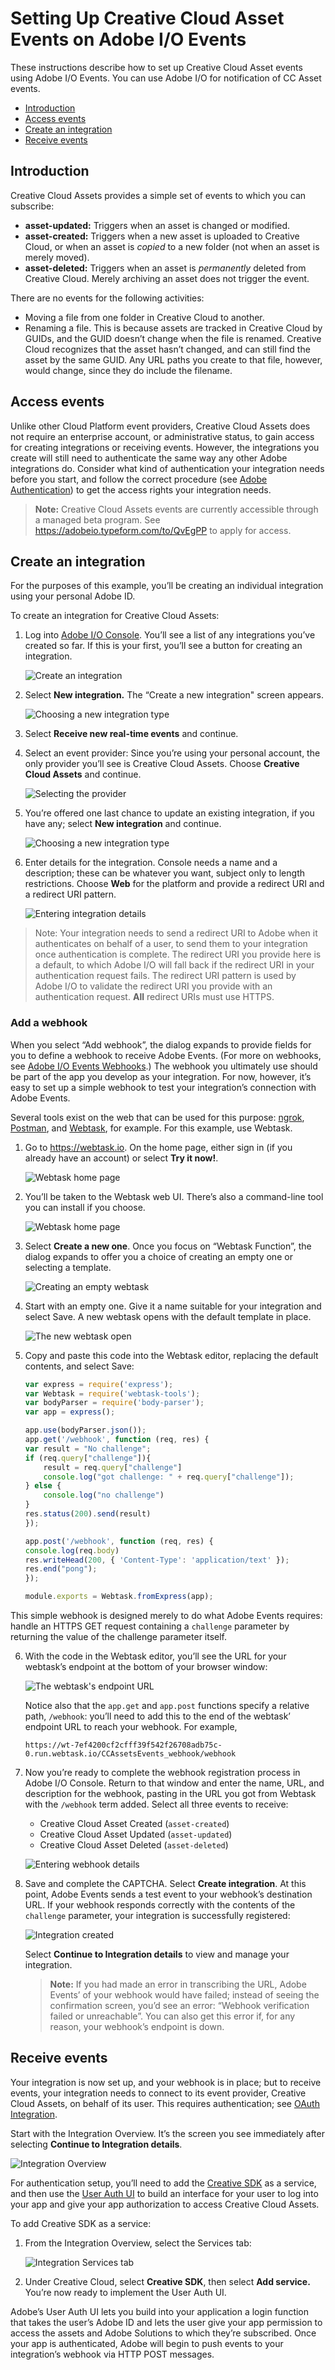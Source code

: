 <!--:navorder: 3-->

# Setting Up Creative Cloud Asset Events on Adobe I/O Events

These instructions describe how to set up Creative Cloud Asset events using Adobe I/O Events. You can use Adobe I/O for notification of CC Asset events.

- [Introduction](#introduction)  
- [Access events](#access-events)  
- [Create an integration](#create-integration)  
- [Receive events](#receive-events)

## <a id="introduction">Introduction</a>
Creative Cloud Assets provides a simple set of events to which you can subscribe: 
- **asset-updated:** Triggers when an asset is changed or modified.
- **asset-created:** Triggers when a new asset is uploaded to Creative Cloud, or when an asset is _copied_ to a new folder (not when an asset is merely moved).
- **asset-deleted:** Triggers when an asset is _permanently_ deleted from Creative Cloud. Merely archiving an asset does not trigger the event. 

There are no events for the following activities:
- Moving a file from one folder in Creative Cloud to another.
- Renaming a file. This is because assets are tracked in Creative Cloud by GUIDs, and the GUID doesn&rsquo;t change when the file is renamed. Creative Cloud recognizes that the asset hasn&rsquo;t changed, and can still find the asset by the same GUID. Any URL paths you create to that file, however, would change, since they do include the filename.

## <a id="access-events">Access events</a>
Unlike other Cloud Platform event providers, Creative Cloud Assets does not require an enterprise account, or administrative status, to gain access for creating integrations or receiving events. However, the integrations you create will still need to authenticate the same way any other Adobe integrations do. Consider what kind of authentication your integration needs before you start, and follow the correct procedure (see [Adobe Authentication](https://www.adobe.io/apis/cloudplatform/console/authentication/gettingstarted.html)) to get the access rights your integration needs.

> **Note:** Creative Cloud Assets events are currently accessible through a managed beta program. See https://adobeio.typeform.com/to/QvEgPP to apply for access.

## <a id="create-integration">Create an integration</a>
For the purposes of this example, you&rsquo;ll be creating an individual integration using your personal Adobe ID. 

To create an integration for Creative Cloud Assets:

1. Log into [Adobe I/O Console](https://console.adobe.io). You&rsquo;ll see a list of any integrations you&rsquo;ve created so far. If this is your first, you&rsquo;ll see a button for creating an integration.

    ![Create an integration](../../img/CCA_Events_01.png "Create an integration")  

2. Select **New integration.** The &ldquo;Create a new integration" screen appears. 

    ![Choosing a new integration type](../../img/CCA_Events_02.png "Choosing a new integration type")

3. Select **Receive new real-time events** and continue.

4. Select an event provider: Since you&rsquo;re using your personal account, the only provider you&rsquo;ll see is Creative Cloud Assets. Choose **Creative Cloud Assets** and continue.

    ![Selecting the provider](../../img/CCA_Events_03.png "Selecting the provider")

5. You&rsquo;re offered one last chance to update an existing integration, if you have any; select **New integration** and continue.

    ![Choosing a new integration type](../../img/CCA_Events_03.png "Choosing a new integration type")

6. Enter details for the integration. Console needs a name and a description; these can be whatever you want, subject only to length restrictions. Choose **Web** for the platform and provide a redirect URI and a redirect URI pattern.

    ![Entering integration details](../../img/CCA_Events_04.png "Entering integration details")

>Note: Your integration needs to send a redirect URI to Adobe when it authenticates on behalf of a user, to send them to your integration once authentication is complete. The redirect URI you provide here is a default, to which Adobe I/O will fall back if the redirect URI in your authentication request fails. The redirect URI pattern is used by Adobe I/O to validate the redirect URI you provide with an authentication request. **All** redirect URIs must use HTTPS.

### Add a webhook
When you select &ldquo;Add webhook&rdquo;, the dialog expands to provide fields for you to define a webhook to receive Adobe Events. (For more on webhooks, see [Adobe I/O Events Webhooks](../intro/webhook_docs_intro.md).) The webhook you ultimately use should be part of the app you develop as your integration. For now, however, it&rsquo;s easy to set up a simple webhook to test your integration&rsquo;s connection with Adobe Events. 

Several tools exist on the web that can be used for this purpose: [ngrok](https://ngrok.com/), [Postman](https://www.getpostman.com/), and [Webtask](https://webtask.io), for example. For this example, use Webtask.

1. Go to https://webtask.io. On the home page, either sign in (if you already have an account) or select **Try it now!**.

    ![Webtask home page](../../img/CCA_Events_05.png "Webtask home page")

2. You&rsquo;ll be taken to the Webtask web UI. There&rsquo;s also a command-line tool you can install if you choose.

    ![Webtask home page](../../img/CCA_Events_06.png "Webtask home page")

3. Select **Create a new one**. Once you focus on &ldquo;Webtask Function&rdquo;, the dialog expands to offer you a choice of creating an empty one or selecting a template. 

    ![Creating an empty webtask](../../img/CCA_Events_07.png "Creating an empty webtask")

4. Start with an empty one. Give it a name suitable for your integration and select Save. A new webtask opens with the default template in place.

    ![The new webtask open](../../img/CCA_Events_08.png "The new webtask open")

5. Copy and paste this code into the Webtask editor, replacing the default contents, and select Save: 

    ```js
    var express = require('express');
    var Webtask = require('webtask-tools');
    var bodyParser = require('body-parser');
    var app = express();

    app.use(bodyParser.json());
    app.get('/webhook', function (req, res) {
    var result = "No challenge";
    if (req.query["challenge"]){
        result = req.query["challenge"]
        console.log("got challenge: " + req.query["challenge"]);
    } else {
        console.log("no challenge")
    }
    res.status(200).send(result)
    });

    app.post('/webhook', function (req, res) { 
    console.log(req.body)
    res.writeHead(200, { 'Content-Type': 'application/text' });
    res.end("pong");
    });

    module.exports = Webtask.fromExpress(app);
    ```

This simple webhook is designed merely to do what Adobe Events requires: handle an HTTPS GET request containing a `challenge` parameter by returning the value of the challenge parameter itself. 

6. With the code in the Webtask editor, you&rsquo;ll see the URL for your webtask&rsquo;s endpoint at the bottom of your browser window: 

    ![The webtask's endpoint URL](../../img/CCA_Events_09.png "The webtask's endpoint URL")

    Notice also that the `app.get` and `app.post` functions specify a relative path, `/webhook`: you&rsquo;ll need to add this to the end of the webtask&rsquo; endpoint URL to reach your webhook. For example, 

    `https://wt-7ef4200cf2cfff39f542f26708adb75c-0.run.webtask.io/CCAssetsEvents_webhook/webhook`

7. Now you&rsquo;re ready to complete the webhook registration process in Adobe I/O Console. Return to that window and enter the name, URL, and description for the webhook, pasting in the URL you got from Webtask with the `/webhook` term added. Select all three events to receive: 
    - Creative Cloud Asset Created (`asset-created`) 
    - Creative Cloud Asset Updated (`asset-updated`)
    - Creative Cloud Asset Deleted (`asset-deleted`)

    ![Entering webhook details](../../img/CCA_Events_10.png "Entering webhook details")

8. Save and complete the CAPTCHA. Select **Create  integration**. At this point, Adobe Events sends a test event to your webhook&rsquo;s destination URL. If your webhook responds correctly with the contents of the `challenge` parameter, your integration is successfully registered:

    ![Integration created](../../img/CCA_Events_11.png "Integration created")

    Select **Continue to Integration details** to view and manage your integration.

    >**Note:** If you had made an error in transcribing the URL, Adobe Events&rsquo; of your webhook would have failed; instead of seeing the confirmation screen, you&rsquo;d see an error: &ldquo;Webhook verification failed or unreachable&rdquo;. You can also get this error if, for any reason, your webhook&rsquo;s endpoint is down. 

 ## <a id="receive-events">Receive events</a>
 Your integration is now set up, and your webhook is in place; but to receive events, your integration needs to connect to its event provider, Creative Cloud Assets, on behalf of its user. This requires authentication; see [OAuth Integration](https://www.adobe.io/apis/cloudplatform/console/authentication/oauth_workflow.html). 
 
 Start with the Integration Overview. It&rsquo;s the screen you see immediately after selecting **Continue to Integration details**.

![Integration Overview](../../img/CCA_Events_12.png "Integration Overview")

 For authentication setup, you&rsquo;ll need to add the [Creative SDK](https://www.adobe.io/apis/creativecloud/creativesdk/docs/websdk/adobe-creative-sdk-for-web_master/getting-started.html) as a service, and then use the [User Auth UI](https://www.adobe.io/apis/creativecloud/creativesdk/docs/websdk/adobe-creative-sdk-for-web_master/user-auth-ui.html) to build an interface for your user to log into your app and give your app authorization to access Creative Cloud Assets. 

 To add Creative SDK as a service:
 
 1. From the Integration Overview, select the Services tab:

    ![Integration Services tab](../../img/CCA_Events_13.png "Integration Services tab")

 2. Under Creative Cloud, select **Creative SDK**, then select **Add service.** You&rsquo;re now ready to implement the User Auth UI.

 Adobe&rsquo;s User Auth UI lets you build into your application a login function that takes the user&rsquo;s Adobe ID and lets the user give your app permission to access the assets and Adobe Solutions to which they&rsquo;re subscribed. Once your app is authenticated, Adobe will begin to push events to your integration&rsquo;s webhook via HTTP POST messages.

